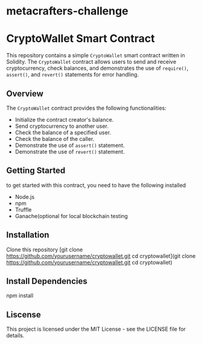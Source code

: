 # metacrafters-challenge
# CryptoWallet Smart Contract

This repository contains a simple `CryptoWallet` smart contract written in Solidity. The `CryptoWallet` contract allows users to send and receive cryptocurrency, check balances, and demonstrates the use of `require()`, `assert()`, and `revert()` statements for error handling.

## Overview

The `CryptoWallet` contract provides the following functionalities:
- Initialize the contract creator's balance.
- Send cryptocurrency to another user.
- Check the balance of a specified user.
- Check the balance of the caller.
- Demonstrate the use of `assert()` statement.
- Demonstrate the use of `revert()` statement.

## Getting Started 
to get started with this contract, you need to have the following installed 
- Node.js
- npm
- Truffle
- Ganache(optional for local  blockchain testing
## Installation 
Clone this repository 
[git clone https://github.com/yourusername/cryptowallet.git
cd cryptowallet](git clone https://github.com/yourusername/cryptowallet.git
cd cryptowallet)

## Install Dependencies 
npm install

## Liscense 
This project is licensed under the MIT License - see the LICENSE file for details.


